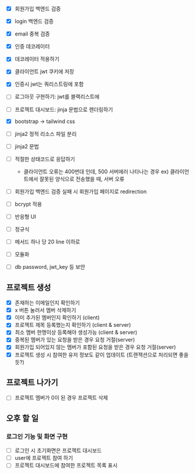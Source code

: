 - [x] 회원가입 백엔드 검증
- [x] login 백엔드 검증
- [x] email 중복 검증


- [x] 인증 데코레이터
- [x] 데코레이터 적용하기
- [x] 클라이언트 jwt 쿠키에 저장
- [x] 인증시 jwt는 쿼리스트링에 포함
- [ ] 로그아웃 구현하기: jwt를 블랙리스트에
- [ ] 프로젝트 대시보드: jinja 문법으로 렌더링하기

- [x] bootstrap -> tailwind css
- [ ] jinja2 정적 리소스 파일 분리
  
- [ ] jinja2 문법

- [ ] 적절한 상태코드로 응답하기
  * 클라이언트 오류는 400번대 인데, 500 서버에러 나타나는 경우 
    ex) 클라이언트에서 잘못된 양식으로 전송했을 때, 서버 오류

- [ ] 회원가입 백엔드 검증 실패 시 회원가입 페이지로 redirection
- [ ] bcrypt 적용
- [ ] 반응형 UI
- [ ] 정규식
- [ ] 메서드 하나 당 20 line 이하로
- [ ] 모듈화
- [ ] db password, jwt_key 등 보안

## 프로젝트 생성
- [x] 존재하는 이메일인지 확인하기
- [x] x 버튼 눌러서 멤버 삭제하기
- [x] 이미 추가된 멤버인지 확인하기 (client)
- [x] 프로젝트 제목 등록했는지 확인하기 (client & server)
- [x] 최소 멤버 한명이상 등록해야 생성가능 (client & server)
- [x] 중복된 멤버가 있는 요청을 받은 경우 요청 거절(server)
- [x] 회원가입 되어있지 않는 멤버가 포함된 요청을 받은 경우 요청 거절(server)
- [x] 프로젝트 생성 시 참여한 유저 정보도 같이 업데이트 (트랜잭션으로 처리되면 좋을 듯?)

## 프로젝트 나가기
- [ ] 프로젝트 멤버가 0이 된 경우 프로젝트 삭제

## 오후 할 일
### 로그인 기능 및 화면 구현
  - [ ] 로그인 시 초기화면은 프로젝트 대시보드
  - [ ] user에 프로젝트 참여 하기
  - [ ] 프로젝트 대시보드에 참여한 프로젝트 목록 표시
